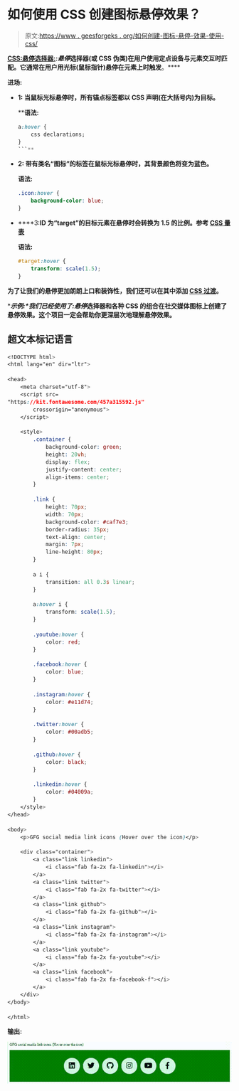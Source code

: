 # 如何使用 CSS 创建图标悬停效果？

> 原文:[https://www . geesforgeks . org/如何创建-图标-悬停-效果-使用-css/](https://www.geeksforgeeks.org/how-to-create-icon-hover-effect-using-css/)

[**CSS:悬停选择器:**](https://www.geeksforgeeks.org/css-hover-selector/)***:悬停*选择器(或 CSS 伪类)在用户使用定点设备与元素交互时匹配。它通常在用户用光标(鼠标指针)悬停在元素上时触发**。****

****进场:****

*   ****1:** 当鼠标光标悬停时，所有锚点标签都以 CSS 声明(在大括号内)为目标。**

     ****语法:**

    ```css
    a:hover {
        css declarations;
    }
    ```** 
*   ****2:** 带有类名“图标”的标签在鼠标光标悬停时，其背景颜色将变为蓝色。**

    ****语法:****

    ```css
    .icon:hover {
        background-color: blue;
    } 
    ```

*   ****3:**ID 为“target”的目标元素在悬停时会转换为 1.5 的比例。参考 [CSS 量表](https://www.geeksforgeeks.org/css-scale-function/)**

    ****语法:****

    ```css
    #target:hover {
        transform: scale(1.5);
    }
    ```

**为了让我们的悬停更加朗朗上口和装饰性，我们还可以在其中添加 [CSS 过渡](https://www.geeksforgeeks.org/css-transitions/)。**

****示例:**我们已经使用了*:悬停*选择器和各种 CSS 的组合在社交媒体图标上创建了悬停效果。这个项目一定会帮助你更深层次地理解悬停效果。**

## **超文本标记语言**

```css
<!DOCTYPE html>
<html lang="en" dir="ltr">

<head>
    <meta charset="utf-8">
    <script src=
"https://kit.fontawesome.com/457a315592.js" 
        crossorigin="anonymous">
    </script>

    <style>
        .container {
            background-color: green;
            height: 20vh;
            display: flex;
            justify-content: center;
            align-items: center;
        }

        .link {
            height: 70px;
            width: 70px;
            background-color: #caf7e3;
            border-radius: 35px;
            text-align: center;
            margin: 7px;
            line-height: 80px;
        }

        a i {
            transition: all 0.3s linear;
        }

        a:hover i {
            transform: scale(1.5);
        }

        .youtube:hover {
            color: red;
        }

        .facebook:hover {
            color: blue;
        }

        .instagram:hover {
            color: #e11d74;
        }

        .twitter:hover {
            color: #00adb5;
        }

        .github:hover {
            color: black;
        }

        .linkedin:hover {
            color: #04009a;
        }
    </style>
</head>

<body>
    <p>GFG social media link icons (Hover over the icon)</p>

    <div class="container">
        <a class="link linkedin">
            <i class="fab fa-2x fa-linkedin"></i>
        </a>
        <a class="link twitter">
            <i class="fab fa-2x fa-twitter"></i>
        </a>
        <a class="link github">
            <i class="fab fa-2x fa-github"></i>
        </a>
        <a class="link instagram">
            <i class="fab fa-2x fa-instagram"></i>
        </a>
        <a class="link youtube">
            <i class="fab fa-2x fa-youtube"></i>
        </a>
        <a class="link facebook">
            <i class="fab fa-2x fa-facebook-f"></i>
        </a>
    </div>
</body>

</html>
```

****输出:****

**![](img/5109358d1b3eab3a995da2cc8fdeee84.png)**